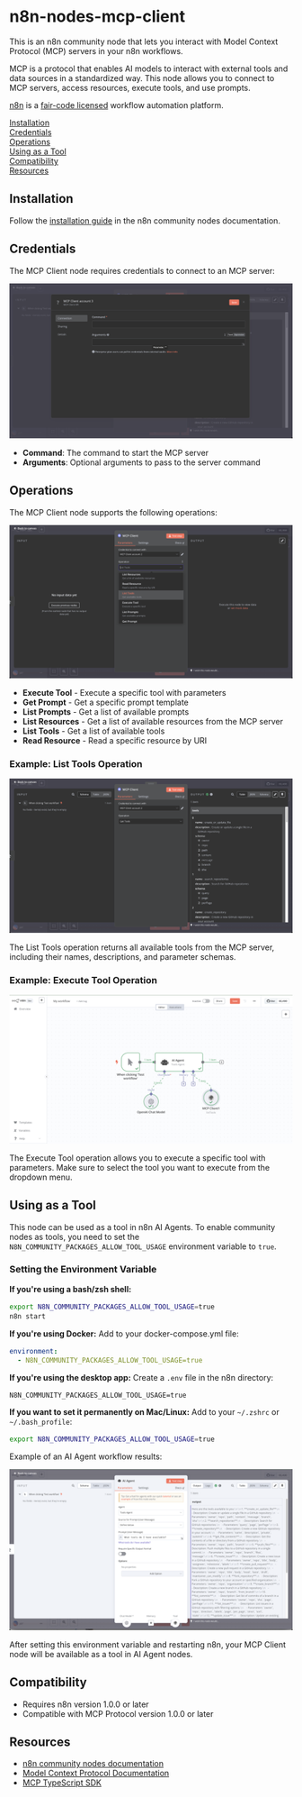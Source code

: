 # n8n-nodes-mcp-client

This is an n8n community node that lets you interact with Model Context Protocol (MCP) servers in your n8n workflows.

MCP is a protocol that enables AI models to interact with external tools and data sources in a standardized way. This node allows you to connect to MCP servers, access resources, execute tools, and use prompts.

[n8n](https://n8n.io/) is a [fair-code licensed](https://docs.n8n.io/reference/license/) workflow automation platform.

[Installation](#installation)  
[Credentials](#credentials)  
[Operations](#operations)  
[Using as a Tool](#using-as-a-tool)  
[Compatibility](#compatibility)  
[Resources](#resources)  

## Installation

Follow the [installation guide](https://docs.n8n.io/integrations/community-nodes/installation/) in the n8n community nodes documentation.

## Credentials

The MCP Client node requires credentials to connect to an MCP server:

![MCP Client Credentials](./assets/credentials.png)

- **Command**: The command to start the MCP server
- **Arguments**: Optional arguments to pass to the server command

## Operations

The MCP Client node supports the following operations:

![MCP Client Operations](./assets/operations.png)

- **Execute Tool** - Execute a specific tool with parameters
- **Get Prompt** - Get a specific prompt template
- **List Prompts** - Get a list of available prompts
- **List Resources** - Get a list of available resources from the MCP server
- **List Tools** - Get a list of available tools
- **Read Resource** - Read a specific resource by URI

### Example: List Tools Operation

![List Tools Example](./assets/listTools.png)

The List Tools operation returns all available tools from the MCP server, including their names, descriptions, and parameter schemas.

### Example: Execute Tool Operation

![Execute Tool Example](./assets/executeTool.png)

The Execute Tool operation allows you to execute a specific tool with parameters. Make sure to select the tool you want to execute from the dropdown menu.

## Using as a Tool

This node can be used as a tool in n8n AI Agents. To enable community nodes as tools, you need to set the `N8N_COMMUNITY_PACKAGES_ALLOW_TOOL_USAGE` environment variable to `true`.

### Setting the Environment Variable

**If you're using a bash/zsh shell:**
```bash
export N8N_COMMUNITY_PACKAGES_ALLOW_TOOL_USAGE=true
n8n start
```

**If you're using Docker:**
Add to your docker-compose.yml file:
```yaml
environment:
  - N8N_COMMUNITY_PACKAGES_ALLOW_TOOL_USAGE=true
```

**If you're using the desktop app:**
Create a `.env` file in the n8n directory:
```
N8N_COMMUNITY_PACKAGES_ALLOW_TOOL_USAGE=true
```

**If you want to set it permanently on Mac/Linux:**
Add to your `~/.zshrc` or `~/.bash_profile`:
```bash
export N8N_COMMUNITY_PACKAGES_ALLOW_TOOL_USAGE=true
```

Example of an AI Agent workflow results:

![AI Agent Example](./assets/executeToolResult.png)

After setting this environment variable and restarting n8n, your MCP Client node will be available as a tool in AI Agent nodes.

## Compatibility

- Requires n8n version 1.0.0 or later
- Compatible with MCP Protocol version 1.0.0 or later

## Resources

* [n8n community nodes documentation](https://docs.n8n.io/integrations/community-nodes/)
* [Model Context Protocol Documentation](https://github.com/modelcontextprotocol/typescript-sdk)
* [MCP TypeScript SDK](https://github.com/modelcontextprotocol/typescript-sdk)


